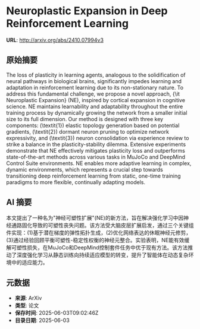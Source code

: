 # Neuroplastic Expansion in Deep Reinforcement Learning

**URL**: http://arxiv.org/abs/2410.07994v3

## 原始摘要

The loss of plasticity in learning agents, analogous to the solidification of
neural pathways in biological brains, significantly impedes learning and
adaptation in reinforcement learning due to its non-stationary nature. To
address this fundamental challenge, we propose a novel approach, {\it
Neuroplastic Expansion} (NE), inspired by cortical expansion in cognitive
science. NE maintains learnability and adaptability throughout the entire
training process by dynamically growing the network from a smaller initial size
to its full dimension. Our method is designed with three key components:
(\textit{1}) elastic topology generation based on potential gradients,
(\textit{2}) dormant neuron pruning to optimize network expressivity, and
(\textit{3}) neuron consolidation via experience review to strike a balance in
the plasticity-stability dilemma. Extensive experiments demonstrate that NE
effectively mitigates plasticity loss and outperforms state-of-the-art methods
across various tasks in MuJoCo and DeepMind Control Suite environments. NE
enables more adaptive learning in complex, dynamic environments, which
represents a crucial step towards transitioning deep reinforcement learning
from static, one-time training paradigms to more flexible, continually adapting
models.


## AI 摘要

本文提出了一种名为"神经可塑性扩展"(NE)的新方法，旨在解决强化学习中因神经通路固化导致的可塑性丧失问题。该方法受大脑皮层扩展启发，通过三个关键组件实现：(1)基于潜在梯度的弹性拓扑生成，(2)优化网络表达的休眠神经元修剪，(3)通过经验回顾平衡可塑性-稳定性权衡的神经元整合。实验表明，NE能有效缓解可塑性损失，在MuJoCo和DeepMind控制套件任务中优于现有方法。该方法推动了深度强化学习从静态训练向持续适应模型的转变，提升了智能体在动态复杂环境中的适应能力。

## 元数据

- **来源**: ArXiv
- **类型**: 论文
- **保存时间**: 2025-06-03T09:02:46Z
- **目录日期**: 2025-06-03
